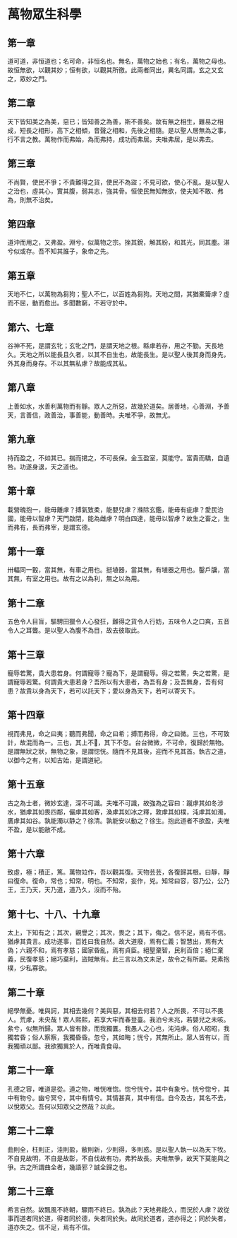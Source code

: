# 萬物眾生科學

## 第一章

道可道，非恒道也；名可命，非恒名也。無名，萬物之始也；有名，萬物之母也。故恒無欲，以觀其妙；恒有欲，以觀其所徼。此兩者同出，異名同謂。玄之又玄之，眾妙之門。

## 第二章

天下皆知美之為美，惡已；皆知善之為善，斯不善矣。故有無之相生，難易之相成，短長之相形，高下之相傾，音聲之相和，先後之相隨。是以聖人居無為之事，行不言之教。萬物作而弗始，為而弗持，成功而弗居。夫唯弗居，是以弗去。

## 第三章

不尚賢，使民不爭；不貴難得之貨，使民不為盜；不見可欲，使心不亂。是以聖人之治也，虛其心，實其腹，弱其志，強其骨。恒使民無知無欲，使夫知不敢、弗為，則無不治矣。

## 第四章

道沖而用之，又弗盈。淵兮，似萬物之宗。挫其銳，解其紛，和其光，同其塵。湛兮似或存。吾不知其誰子，象帝之先。

## 第五章

天地不仁，以萬物為芻狗；聖人不仁，以百姓為芻狗。天地之間，其猶橐籥虖？虛而不屈，動而愈出。多聞數窮，不若守於中。

## 第六、七章

谷神不死，是謂玄牝；玄牝之門，是謂天地之根。緜虖若存，用之不勤。天長地久。天地之所以能長且久者，以其不自生也，故能長生。是以聖人後其身而身先，外其身而身存。不以其無私虖？故能成其私。

## 第八章

上善如水，水善利萬物而有靜。眾人之所惡，故幾於道矣。居善地，心善淵，予善天，言善信，政善治，事善能，動善時。夫唯不爭，故無尤。

## 第九章

持而盈之，不如其已。揣而捃之，不可長保。金玉盈室，莫能守。富貴而驕，自遺咎。功遂身退，天之道也。

## 第十章

載營魄抱一，能毋離虖？搏氣致柔，能嬰兒虖？滌除玄鑑，能毋有疵虖？愛民治國，能毋以智虖？天門啟閉，能為雌虖？明白四達，能毋以智虖？故生之畜之，生而弗有，長而弗宰，是謂玄德。

## 第十一章

卅輻同一轂，當其無，有車之用也。挺埴器，當其無，有埴器之用也。鑿戶牖，當其無，有室之用也。故有之以為利，無之以為用。

## 第十二章

五色令人目盲，驅騁田獵令人心發狂，難得之貨令人行妨，五味令人之口爽，五音令人之耳聾。是以聖人為腹不為目，故去彼取此。

## 第十三章

寵辱若驚，貴大患若身。何謂寵辱？寵為下，是謂寵辱。得之若驚，失之若驚，是謂寵辱若驚。何謂貴大患若身？吾所以有大患者，為吾有身；及吾無身，吾有何患？故貴以身為天下，若可以託天下；愛以身為天下，若可以寄天下。

## 第十四章

視而弗見，命之曰夷；聽而弗聞，命之曰希；搏而弗得，命之曰微。三也，不可致計，故混而為一。三也，其上不𰖢，其下不忽。台台微微，不可命，復歸於無物。是謂無狀之狀，無物之象，是謂惚恍。隨而不見其後，迎而不見其首。執古之道，以御今之有，以知古始，是謂道紀。

## 第十五章

古之為士者，微妙玄達，深不可識。夫唯不可識，故強為之容曰：蹴虖其如冬涉水，猶虖其如畏四鄰，儼虖其如客，渙虖其如冰之釋，敦虖其如樸，沌虖其如濁，廣虖其如谷。孰能濁以静之？徐清。孰能安以動之？徐生。抱此道者不欲盈，夫唯不盈，是以能敝不成。

## 第十六章

致虛，極；積正，篤。萬物竝作，吾以觀其復。天物芸芸，各復歸其根。曰靜，靜曰復命。復命，常也；知常，明也。不知常，妄作，兇。知常曰容，容乃公，公乃王，王乃天，天乃道，道乃久，沒而不殆。

## 第十七、十八、十九章

太上，下知有之；其次，親譽之；其次，畏之；其下，侮之。信不足，焉有不信。猶虖其貴言。成功遂事，百姓曰我自然。故大道廢，焉有仁義；智慧出，焉有大偽；六親不和，焉有孝慈；國家昏亂，焉有貞臣。絕聖棄智，民利百倍；絕仁棄義，民復孝慈；絕巧棄利，盜賊無有。此三言以為文未足，故令之有所屬。見素抱樸，少私寡欲。

## 第二十章

絕學無憂。唯與訶，其相去幾何？美與惡，其相去何若？人之所畏，不可以不畏人。荒虖，未央哉！眾人熙熙，若享大牢而春登臺。我泊兮未兆，若嬰兒之未咳。絫兮，似無所歸。眾人皆有餘，而我獨匱。我愚人之心也，沌沌虖。俗人昭昭，我獨若昏；俗人察察，我獨昏昏。忽兮，其如晦；恍兮，其無所止。眾人皆有以，而我獨頑以鄙。我欲獨異於人，而唯貴食母。

## 第二十一章

孔德之容，唯道是從。道之物，唯恍唯惚。惚兮恍兮，其中有象兮。恍兮惚兮，其中有物兮。幽兮冥兮，其中有情兮。其情甚真，其中有信。自今及古，其名不去，以悅眾父。吾何以知眾父之然哉？以此。

## 第二十二章

曲則全，枉則正，洼則盈，敝則新，少則得，多則惑。是以聖人執一以為天下牧。不自見故明，不自是故彰，不自伐故有功，弗矜故長。夫唯無爭，故天下莫能與之爭。古之所謂曲全者，幾語邪？誠全歸之也。

## 第二十三章

希言自然。故飄風不終朝，驟雨不終日。孰為此？天地弗能久，而況於人虖？故從事而道者同於道，得者同於德，失者同於失。故同於道者，道亦得之；同於失者，道亦失之。信不足，焉有不信。

